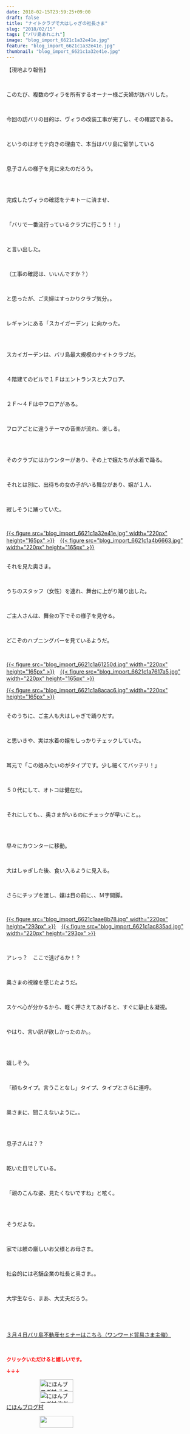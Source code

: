```yaml
---
date: 2018-02-15T23:59:25+09:00
draft: false
title: "ナイトクラブで大はしゃぎの社長さま"
slug: "2018/02/15"
tags: ["バリ島あれこれ"]
image: "blog_import_6621c1a32e41e.jpg"
feature: "blog_import_6621c1a32e41e.jpg"
thumbnail: "blog_import_6621c1a32e41e.jpg"
---
```

<p>【現地より報告】</p><p> </p><p>このたび、複数のヴィラを所有するオーナー様ご夫婦が訪バリした。</p><p> </p><p>今回の訪バリの目的は、ヴィラの改装工事が完了し、その確認である。</p><p> </p><p>というのはオモテ向きの理由で、本当はバリ島に留学している</p><p> </p><p>息子さんの様子を見に来たのだろう。</p><p> </p><p><br/>完成したヴィラの確認をテキトーに済ませ、</p><p> </p><p>「バリで一番流行っているクラブに行こう！！」</p><p> </p><p>と言い出した。</p><p> </p><p>（工事の確認は、いいんですか？）</p><p> </p><p>と思ったが、ご夫婦はすっかりクラブ気分。。</p><p> </p><p>レギャンにある「スカイガーデン」に向かった。</p><p> </p><p><br/>スカイガーデンは、バリ島最大規模のナイトクラブだ。</p><p> </p><p>４階建てのビルで１Ｆはエントランスと大フロア、</p><p> </p><p>２Ｆ～４Ｆは中フロアがある。</p><p> </p><p>フロアごとに違うテーマの音楽が流れ、楽しる。</p><p> </p><p><br/>そのクラブにはカウンターがあり、その上で嬢たちが水着で踊る。</p><p> </p><p>それとは別に、出待ちの女の子がいる舞台があり、嬢が１人、</p><p> </p><p>寂しそうに踊っていた。</p><p> </p><p><a href="blog_import_6621c1a32e41e.jpg">{{< figure src="blog_import_6621c1a32e41e.jpg" width="220px" height="165px" >}}</a>　<a href="blog_import_6621c1a4b6663.jpg">{{< figure src="blog_import_6621c1a4b6663.jpg" width="220px" height="165px" >}}</a></p><p><br/>それを見た奥さま。</p><p> </p><p>うちのスタッフ（女性）を連れ、舞台に上がり踊り出した。</p><p> </p><p>ご主人さんは、舞台の下でその様子を見守る。 </p><p> </p><p>どこぞのハプニングバーを見ているようだ。</p><p> </p><p><a href="blog_import_6621c1a61250d.jpg">{{< figure src="blog_import_6621c1a61250d.jpg" width="220px" height="165px" >}}</a>　<a href="blog_import_6621c1a7617a5.jpg">{{< figure src="blog_import_6621c1a7617a5.jpg" width="220px" height="165px" >}}</a></p><p><a href="blog_import_6621c1a8acac6.jpg">{{< figure src="blog_import_6621c1a8acac6.jpg" width="220px" height="165px" >}}</a></p><p><br/>そのうちに、ご主人も大はしゃぎで踊りだす。</p><p> </p><p>と思いきや、実は水着の嬢をしっかりチェックしていた。</p><p> </p><p>耳元で「この娘みたいのがタイプです。少し細くてバッチリ！」</p><p> </p><p>５０代にして、オトコは健在だ。</p><p> </p><p>それにしても、、奥さまがいるのにチェックが早いこと。。</p><p> </p><p><br/>早々にカウンターに移動。</p><p> </p><p>大はしゃぎした後、食い入るように見入る。</p><p> </p><p>さらにチップを渡し、嬢は目の前に、、Ｍ字開脚。</p><p> </p><p><a href="blog_import_6621c1aae8b78.jpg">{{< figure src="blog_import_6621c1aae8b78.jpg" width="220px" height="293px" >}}</a>　<a href="blog_import_6621c1ac835ad.jpg">{{< figure src="blog_import_6621c1ac835ad.jpg" width="220px" height="293px" >}}</a></p><p> </p><p>アレっ？　ここで逃げるか！？</p><p> </p><p>奥さまの視線を感じたようだ。</p><p> </p><p>スケベ心が分かるから、軽く押さえてあげると、すぐに静止＆凝視。</p><p> </p><p>やはり、言い訳が欲しかったのか。。</p><p> </p><p><br/>嬉しそう。</p><p> </p><p>「顔もタイプ。言うことなし」タイプ、タイプとさらに連呼。</p><p> </p><p>奥さまに、聞こえないように。。</p><p> </p><p><br/>息子さんは？？</p><p> </p><p>乾いた目でしている。</p><p> </p><p>「親のこんな姿、見たくないですね」と呟く。</p><p> </p><p><br/>そうだよな。</p><p> </p><p>家では躾の厳しいお父様とお母さま。</p><p> </p><p>社会的には老舗企業の社長と奥さま。。</p><p> </p><p>大学生なら、まあ、大丈夫だろう。</p><p> </p><p> </p><p><a href="index.html" target="_blank">３月４日バリ島不動産セミナーはこちら（ワンワード貿易さま主催）</a></p><p> </p><p><font color="#ff0000" size="2"><strong>クリックいただけると嬉しいです。</strong></font></p><p><font color="#ff0000" size="2"><strong>↓↓↓</strong></font></p><p><a href="ranking.html?p_cid=01260127" id="&amp;blogmura_banner" target="_blank"><img alt="にほんブログ村 その他生活ブログ 不動産投資へ" border="0" height="31" src="data:image/svg+xml;charset=utf-8,%3Csvg%20xmlns%3D%22http%3A%2F%2Fwww.w3.org%2F2000%2Fsvg%22%20title%3D%22Placeholder%20for%20Images%22%20role%3D%22presentation%22%20viewBox%3D%220%200%2088%2031%22%20%2F%3E" width="88" data-src="https://img-proxy.blog-video.jp/images?url=http%3A%2F%2Flife.blogmura.com%2Fhudousantoushi%2Fimg%2Fhudousantoushi88_31.gif" style="aspect-ratio: auto 88 / 31;"/><noscript><img alt="にほんブログ村 その他生活ブログ 不動産投資へ" border="0" height="31" src="https://img-proxy.blog-video.jp/images?url=http%3A%2F%2Flife.blogmura.com%2Fhudousantoushi%2Fimg%2Fhudousantoushi88_31.gif" width="88"></noscript></a><br/><a href="ranking.html?p_cid=01260127" target="_blank"><img alt="にほんブログ村 海外生活ブログ バリ島情報へ" border="0" height="31" src="data:image/svg+xml;charset=utf-8,%3Csvg%20xmlns%3D%22http%3A%2F%2Fwww.w3.org%2F2000%2Fsvg%22%20title%3D%22Placeholder%20for%20Images%22%20role%3D%22presentation%22%20viewBox%3D%220%200%2088%2031%22%20%2F%3E" width="88" data-src="https://img-proxy.blog-video.jp/images?url=http%3A%2F%2Foverseas.blogmura.com%2Fbali%2Fimg%2Fbali88_31.gif" style="aspect-ratio: auto 88 / 31;"/><noscript><img alt="にほんブログ村 海外生活ブログ バリ島情報へ" border="0" height="31" src="https://img-proxy.blog-video.jp/images?url=http%3A%2F%2Foverseas.blogmura.com%2Fbali%2Fimg%2Fbali88_31.gif" width="88"></noscript></a><br/><a href="ranking.html?p_cid=01260127" target="_blank">にほんブログ村</a></p><p><a href="link.php?1804582" title="人気ブログランキングへ"><img border="0" height="31" src="data:image/svg+xml;charset=utf-8,%3Csvg%20xmlns%3D%22http%3A%2F%2Fwww.w3.org%2F2000%2Fsvg%22%20title%3D%22Placeholder%20for%20Images%22%20role%3D%22presentation%22%20viewBox%3D%220%200%2088%2031%22%20%2F%3E" width="88" data-src="https://blog.with2.net/img/banner/banner_22.gif" style="aspect-ratio: auto 88 / 31;"/><noscript><img border="0" height="31" src="https://blog.with2.net/img/banner/banner_22.gif" width="88"></noscript></a></p><p> </p>

